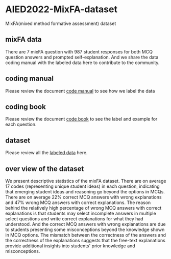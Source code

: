 # AIED2022-MixFA-dataset
MixFA(mixed method formative assessment) dataset

## mixFA data
There are 7 mixFA question with 987 student responses for both MCQ question answers and prompted self-explanation. And we share the data coding manual with the labeled data here to contribute to the community.

## coding manual
Please review the document [code manual](https://docs.google.com/document/d/1xBGN_HSX_OzjzMWYzUsCqoIcKiW8wehDd96IgcLW-HM/edit) to see how we label the data

## coding book
Please review the document [code book](https://docs.google.com/document/d/1JTtoeX7ZZKDqSzQd4SRUuFHdoaIQt7ci3D2SL45mm5g/edit#heading=h.3t8fppiy5d62) to see the label and example for each question. 

## dataset
Please review all the [labeled data](https://drive.google.com/drive/u/0/folders/1A72-bYhBJcEfJV56T1-7OdGA5WlH4HBN) here. 

## over view of the dataset
We present descriptive statistics of the mixFA dataset. There are on average 17 codes (representing unique student ideas) in each question, indicating that emerging student ideas and reasoning go beyond the options in MCQs. There are on average 22\% correct MCQ answers with wrong explanations and 47\% wrong MCQ answers with correct explanations. The reason behind the relatively high percentage of wrong MCQ answers with correct explanations is that students may select incomplete answers in multiple select questions and write correct explanations for what they had understood. And the correct MCQ answers with wrong explanations are due to students presenting some misconceptions beyond the knowledge shown in MCQ options. The mismatch between the correctness of the answers and the correctness of the explanations suggests that the free-text explanations provide additional insights into students' prior knowledge and misconceptions.


